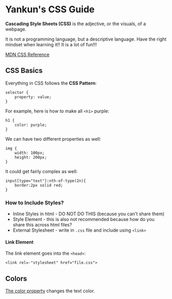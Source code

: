 # Yankun's CSS Guide

**Cascading Style Sheets (CSS)** is the adjective, or the visuals, of a webpage. 

It is not a programming language, but a descriptive language. Have the right mindset when learning it!! It is a lot of fun!!!

[MDN CSS Reference](https://developer.mozilla.org/en-US/docs/Web/CSS/Reference)

## CSS Basics

Everything in CSS follows the **CSS Pattern**:
```
selector {
    property: value;
}
```
For example, here is how to make all `<h1>` purple:
```
h1 {
    color: purple;
}
```
We can have two different properties as well:
```
img {
    width: 100px;
    height: 200px;
}
```
It could get fairly complex as well:
```
input[type="text"]:nth-of-type(2n){
    border:2px solid red;
}
```

### How to Include Styles?

* Inline Styles in html - DO NOT DO THIS (because you can't share them)
* Style Element -  this is also not recommended because how do you share this across html files?
* External Stylesheet - write in `.css` file and include using `<link>`

#### Link Element

The link element goes into the `<head>`:
```
<link rel=-"stylesheet" href="file.css">
```

## Colors

[The color property](https://developer.mozilla.org/en-US/docs/Web/CSS/color) changes the text color.



